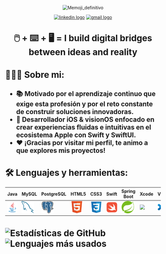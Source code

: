 <div align="center">
 
 ![Memoji_definitivo](https://github.com/Ferchulop/Ferchulop/assets/152642994/bbe0fa35-26bb-4802-aa36-179f7e817fc9)

 <a href="https://www.linkedin.com/in/fernando-jurado-madrid-11199132a/" target="_blank"><img src="https://img.shields.io/static/v1?message=LinkedIn&logo=linkedin&label=&color=0077B5&logoColor=white&labelColor=&style=for-the-badge" height="45" alt="linkedin logo"/></a>
 <a href="mailto:fernando.jurado.madrid@gmail.com"><img src="https://img.shields.io/static/v1?message=Gmail&logo=gmail&label=&color=D14836&logoColor=white&labelColor=&style=for-the-badge" height="45" alt="gmail logo"/></a>
 
</div>

###

<h1 align="center">🖱️ + ⌨️ + 🖥️  = I build digital bridges between ideas and reality</h1>

###

<h1 align="left">👨🏽‍💻 Sobre mi:</h1>

###

<h2 align="left">
 
- 📚 Motivado por el aprendizaje continuo que exige esta profesión y por el reto constante de construir soluciones innovadoras.
- 📱 Desarrollador iOS & visionOS enfocado en crear experiencias fluidas e intuitivas en el ecosistema Apple con Swift y SwiftUI.
- ❤ ¡Gracias por visitar mi perfil, te animo a que explores mis proyectos! 
 
</h2>

###

<h1 align="left"> 🛠️ Lenguajes y herramientas:</h1>

| Java | MySQL | PostgreSQL | HTML5 | CSS3 | Swift | Spring Boot | Xcode | VSCode | IntelliJ | Git |
|------|-------|------------|-------|------|-------|-------------|-------|--------|----------|-----|
| <img src="https://raw.githubusercontent.com/devicons/devicon/master/icons/java/java-original.svg" width="40"/> | <img src="https://raw.githubusercontent.com/devicons/devicon/master/icons/mysql/mysql-original.svg" width="40"/> | <img src="https://raw.githubusercontent.com/devicons/devicon/master/icons/postgresql/postgresql-original.svg" width="40"/> | <img src="https://raw.githubusercontent.com/devicons/devicon/master/icons/html5/html5-original.svg" width="40"/> | <img src="https://raw.githubusercontent.com/devicons/devicon/master/icons/css3/css3-original.svg" width="40"/> | <img src="https://raw.githubusercontent.com/devicons/devicon/master/icons/swift/swift-original.svg" width="40"/> | <img src="https://raw.githubusercontent.com/devicons/devicon/master/icons/spring/spring-original.svg" width="40"/> | <img src="https://developer.apple.com/assets/elements/icons/xcode/xcode-64x64_2x.png" width="40"/> | <img src="https://raw.githubusercontent.com/devicons/devicon/master/icons/vscode/vscode-original.svg" width="40"/> | <img src="https://raw.githubusercontent.com/devicons/devicon/master/icons/intellij/intellij-original.svg" width="40"/> | <img src="https://raw.githubusercontent.com/devicons/devicon/master/icons/git/git-original.svg" width="40"/> |


###

<h1 align="left> 📊 Estadísticas de GitHub:</h1>

<p align="center">
  <img src="https://github-readme-stats.vercel.app/api?username=ferchulop&show_icons=true&theme=radical" alt="Estadísticas de GitHub" height="150"/>
  <img src="https://github-readme-stats.vercel.app/api/top-langs/?username=ferchulop&layout=compact&theme=radical" alt="Lenguajes más usados" height="150"/>
</p>
